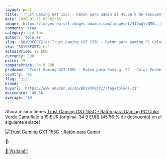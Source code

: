 ```yaml
---
layout: post
title: 'Trust Gaming GXT 155C - Ratón para Gamin al 45.56 % de descuento'
date: 2020-01-21 09:02:38
image: 'https://images-eu.ssl-images-amazon.com/images/I/41DwqYzNMGL._SL400_.jpg'
comments: true
category: ofertas
author: 'tole.es'
slug: 'B0193FG5T2-es Trust Gaming GXT 155C - Ratón para Gaming PC Color Verde...'
sku: 'B0193FG5T2-es'
actualPrice: 19 EUR
currency: EUR
price: 19
comparePrice: 34.9 EUR
prodname: 'Trust Gaming GXT 155C - Ratón para Gaming  PC   Color Verde Camuflaje'
country: 'es'
flag: '🇪🇸'
brand: ''
buyurl: 'https://www.amazon.es/dp/B0193FG5T2/?tag=tolees-21'
descuento: '45.56'
average: '19'
---
```


Ahora mismo tienes [Trust Gaming GXT 155C - Ratón para Gaming  PC   Color Verde Camuflaje](https://www.amazon.es/dp/B0193FG5T2/?tag=tolees-21) a 19 EUR (original: 34.9 EUR) (45.56 %  de descuento) en el siguiente enlace!

[![Trust Gaming GXT 155C - Ratón para Gamin](https://images-eu.ssl-images-amazon.com/images/I/41DwqYzNMGL._SL400_.jpg)](https://www.amazon.es/dp/B0193FG5T2/?tag=tolees-21)

🔎:


[🛒 Visítala!!!](https://www.amazon.es/dp/B0193FG5T2/?tag=tolees-21)
